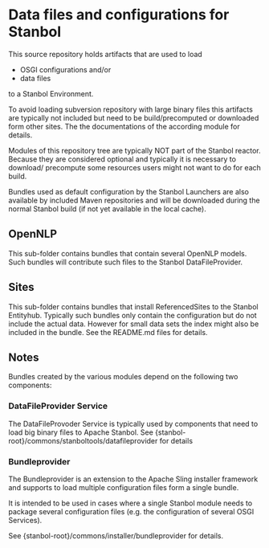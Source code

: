 # Data files and configurations for Stanbol

This source repository holds artifacts that are used to load 

* OSGI configurations and/or
* data files

to a Stanbol Environment.

To avoid loading subversion repository with large binary files this artifacts
are typically not included but need to be build/precomputed or downloaded
form other sites.
The the documentations of the according module for details.

Modules of this repository tree are typically NOT part of the Stanbol reactor.
Because they are considered optional and typically it is necessary to download/
precompute some resources users might not want to do for each build.

Bundles used as default configuration by the Stanbol Launchers are also
available by included Maven repositories and will be downloaded during the
normal Stanbol build (if not yet available in the local cache). 

## OpenNLP

This sub-folder contains bundles that contain several OpenNLP models. Such
bundles will contribute such files to the Stanbol DataFileProvider.

## Sites

This sub-folder contains bundles that install ReferencedSites to the
Stanbol Entityhub. Typically such bundles only contain the configuration but
do not include the actual data. However for small data sets the index might
also be included in the bundle.
See the README.md files for details.

## Notes

Bundles created by the various modules depend on the following two components:

### DataFileProvider Service

The DataFileProvoder Service is typically used by components that need to load
big binary files to Apache Stanbol.
See {stanbol-root}/commons/stanboltools/datafileprovider for details

### Bundleprovider

The Bundleprovider is an extension to the Apache Sling installer framework
and supports to load multiple configuration files form a single bundle.

It is intended to be used in cases where a single Stanbol module needs to
package several configuration files (e.g. the configuration of several OSGI
Services).

See {stanbol-root}/commons/installer/bundleprovider for details.



